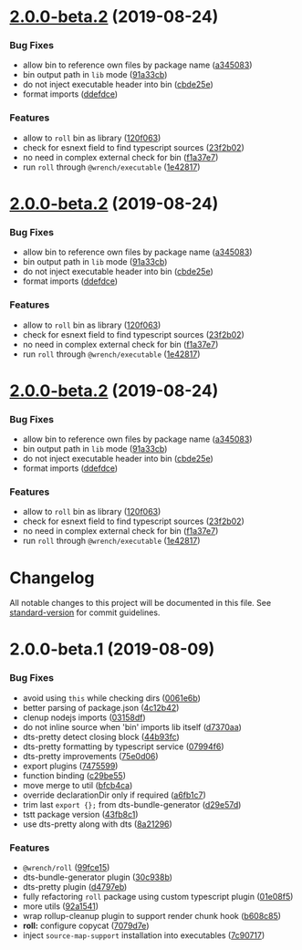 # [2.0.0-beta.2](https://github.com/gavar/wrench/compare/v/roll/2.0.0-beta.1...v/roll/2.0.0-beta.2@beta) (2019-08-24)


### Bug Fixes

* allow bin to reference own files by package name ([a345083](https://github.com/gavar/wrench/commit/a345083))
* bin output path in `lib` mode ([91a33cb](https://github.com/gavar/wrench/commit/91a33cb))
* do not inject executable header into bin ([cbde25e](https://github.com/gavar/wrench/commit/cbde25e))
* format imports ([ddefdce](https://github.com/gavar/wrench/commit/ddefdce))


### Features

* allow to `roll` bin as library ([120f063](https://github.com/gavar/wrench/commit/120f063))
* check for esnext field to find typescript sources ([23f2b02](https://github.com/gavar/wrench/commit/23f2b02))
* no need in complex external check for bin ([f1a37e7](https://github.com/gavar/wrench/commit/f1a37e7))
* run `roll` through `@wrench/executable` ([1e42817](https://github.com/gavar/wrench/commit/1e42817))

# [2.0.0-beta.2](https://github.com/gavar/wrench/compare/v/roll/2.0.0-beta.1...v/roll/2.0.0-beta.2@beta) (2019-08-24)


### Bug Fixes

* allow bin to reference own files by package name ([a345083](https://github.com/gavar/wrench/commit/a345083))
* bin output path in `lib` mode ([91a33cb](https://github.com/gavar/wrench/commit/91a33cb))
* do not inject executable header into bin ([cbde25e](https://github.com/gavar/wrench/commit/cbde25e))
* format imports ([ddefdce](https://github.com/gavar/wrench/commit/ddefdce))


### Features

* allow to `roll` bin as library ([120f063](https://github.com/gavar/wrench/commit/120f063))
* check for esnext field to find typescript sources ([23f2b02](https://github.com/gavar/wrench/commit/23f2b02))
* no need in complex external check for bin ([f1a37e7](https://github.com/gavar/wrench/commit/f1a37e7))
* run `roll` through `@wrench/executable` ([1e42817](https://github.com/gavar/wrench/commit/1e42817))

# [2.0.0-beta.2](https://github.com/gavar/wrench/compare/v/roll/2.0.0-beta.1...v/roll/2.0.0-beta.2@beta) (2019-08-24)


### Bug Fixes

* allow bin to reference own files by package name ([a345083](https://github.com/gavar/wrench/commit/a345083))
* bin output path in `lib` mode ([91a33cb](https://github.com/gavar/wrench/commit/91a33cb))
* do not inject executable header into bin ([cbde25e](https://github.com/gavar/wrench/commit/cbde25e))
* format imports ([ddefdce](https://github.com/gavar/wrench/commit/ddefdce))


### Features

* allow to `roll` bin as library ([120f063](https://github.com/gavar/wrench/commit/120f063))
* check for esnext field to find typescript sources ([23f2b02](https://github.com/gavar/wrench/commit/23f2b02))
* no need in complex external check for bin ([f1a37e7](https://github.com/gavar/wrench/commit/f1a37e7))
* run `roll` through `@wrench/executable` ([1e42817](https://github.com/gavar/wrench/commit/1e42817))

# Changelog

All notable changes to this project will be documented in this file. See [standard-version](https://github.com/conventional-changelog/standard-version) for commit guidelines.

# 2.0.0-beta.1 (2019-08-09)


### Bug Fixes

* avoid using `this` while checking dirs ([0061e6b](https://github.com/gavar/wrench/commit/0061e6b))
* better parsing of package.json ([4c12b42](https://github.com/gavar/wrench/commit/4c12b42))
* clenup nodejs imports ([03158df](https://github.com/gavar/wrench/commit/03158df))
* do not inline source when 'bin' imports lib itself ([d7370aa](https://github.com/gavar/wrench/commit/d7370aa))
* dts-pretty detect closing block ([44b93fc](https://github.com/gavar/wrench/commit/44b93fc))
* dts-pretty formatting by typescript service ([07994f6](https://github.com/gavar/wrench/commit/07994f6))
* dts-pretty improvements ([75e0d06](https://github.com/gavar/wrench/commit/75e0d06))
* export plugins ([7475599](https://github.com/gavar/wrench/commit/7475599))
* function binding ([c29be55](https://github.com/gavar/wrench/commit/c29be55))
* move merge to util ([bfcb4ca](https://github.com/gavar/wrench/commit/bfcb4ca))
* override declarationDir only if required ([a6fb1c7](https://github.com/gavar/wrench/commit/a6fb1c7))
* trim last `export {};` from dts-bundle-generator ([d29e57d](https://github.com/gavar/wrench/commit/d29e57d))
* tstt package version ([43fb8c1](https://github.com/gavar/wrench/commit/43fb8c1))
* use dts-pretty along with dts ([8a21296](https://github.com/gavar/wrench/commit/8a21296))


### Features

* `@wrench/roll` ([99fce15](https://github.com/gavar/wrench/commit/99fce15))
* dts-bundle-generator plugin ([30c938b](https://github.com/gavar/wrench/commit/30c938b))
* dts-pretty plugin ([d4797eb](https://github.com/gavar/wrench/commit/d4797eb))
* fully refactoring `roll` package using custom typescript plugin ([01e08f5](https://github.com/gavar/wrench/commit/01e08f5))
* more utils ([92a1541](https://github.com/gavar/wrench/commit/92a1541))
* wrap rollup-cleanup plugin to support render chunk hook ([b608c85](https://github.com/gavar/wrench/commit/b608c85))
* **roll:** configure copycat ([7079d7e](https://github.com/gavar/wrench/commit/7079d7e))
* inject `source-map-support` installation into executables ([7c90717](https://github.com/gavar/wrench/commit/7c90717))
